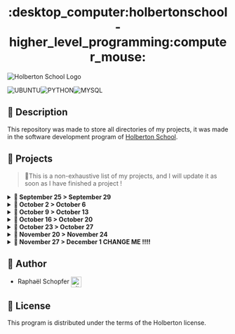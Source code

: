 <div align="center">
    <h1>:desktop_computer:holbertonschool-higher_level_programming:computer_mouse:</h1>
</div>

![Holberton School Logo](https://uploads-ssl.webflow.com/64107f65f30b69371e3d6bfa/6480d99a4643eeded57474df_Holberton%20actual%20digital%20france.png)

![UBUNTU](https://img.shields.io/badge/Ubuntu-E95420?style=for-the-badge&logo=ubuntu&logoColor=white)![PYTHON](https://img.shields.io/badge/Python-FFD43B?style=for-the-badge&logo=python&logoColor=blue)![MYSQL](https://img.shields.io/badge/MySQL-005C84?style=for-the-badge&logo=mysql&logoColor=white)

## :radio_button: Description

This repository was made to store all directories of my projects, it was made in the software development program of [Holberton School](https://www.holbertonschool.fr/).

## :radio_button: Projects

>:memo:This is a non-exhaustive list of my projects, and I will update it as soon as I have finished a project !

<details>
<summary> <strong> 📁 September 25 > September 29 </strong> </summary>
<br>

* <a href="https://github.com/RaphSchp/holbertonschool-higher_level_programming/tree/main/python-hello_world">python-hello_world</a>
* <a href="https://github.com/RaphSchp/holbertonschool-higher_level_programming/tree/main/python-if_else_loops_functions">python-if_else_loops_functions</a>
* <a href="https://github.com/RaphSchp/holbertonschool-higher_level_programming/tree/main/python-import_modules">python-import_modules</a>

</details>

<details>
<summary> <strong> 📁 October 2 > October 6 </strong> </summary>
<br>

* <a href="https://github.com/RaphSchp/holbertonschool-higher_level_programming/tree/main/python-data_structures">python-data_structures</a>
* <a href="https://github.com/RaphSchp/holbertonschool-higher_level_programming/tree/main/python-more_data_structures">python-more_data_structures</a>
* <a href="https://github.com/RaphSchp/holbertonschool-higher_level_programming/tree/main/python-exceptions">python-exceptions</a>

</details>

<details>
<summary> <strong> 📁 October 9 > October 13 </strong> </summary>
<br>

* <a href="https://github.com/RaphSchp/holbertonschool-higher_level_programming/tree/main/python-classes">python-classes</a>
* <a href="https://github.com/RaphSchp/holbertonschool-higher_level_programming/tree/main/python-test_driven_development">python-test_driven_development</a>
* <a href="https://github.com/RaphSchp/holbertonschool-higher_level_programming/tree/main/python-more_classes">python-more_classes</a>

</details>

<details>
<summary> <strong> 📁 October 16 > October 20 </strong> </summary>
<br>

* <a href="https://github.com/RaphSchp/holbertonschool-higher_level_programming/tree/main/python-everything_is_object">python-everything_is_object</a>
* <a href="https://github.com/RaphSchp/holbertonschool-higher_level_programming/tree/main/python-inheritance">python-inheritance</a>
* <a href="https://github.com/RaphSchp/holbertonschool-higher_level_programming/tree/main/python-input_output">python-input_output</a>

</details>

<details>
<summary> <strong> 📁 October 23 > October 27 </strong> </summary>
<br>

* <a href="https://github.com/RaphSchp/holbertonschool-higher_level_programming/tree/main/python-almost_a_circle">python-almost_a_circle</a>


</details>

<details>
<summary> <strong> 📁 November 20 > November 24 </strong> </summary>
<br>

* <a href="https://github.com/RaphSchp/holbertonschool-higher_level_programming/tree/main/SQL_introduction">SQL_introduction</a>
* <a href="https://github.com/RaphSchp/holbertonschool-higher_level_programming/tree/main/SQL_more_queries">SQL_more_queries</a>


</details>

<details>
<summary> <strong> 📁 November 27 > December 1 CHANGE ME !!!!</strong> </summary>
<br>

* <a href="https://github.com/RaphSchp/holbertonschool-higher_level_programming/tree/main/SQL_introduction">python-object_relational_mapping</a>
* <a href="https://github.com/RaphSchp/holbertonschool-higher_level_programming/tree/main/SQL_more_queries">SQL_more_queries</a>


</details>

## :radio_button: Author

* Raphaël Schopfer <a href="https://github.com/RaphSchp" rel="nofollow"><img align="center" alt="github" src="https://www.vectorlogo.zone/logos/github/github-tile.svg" height="24" /></a>

## :radio_button: License

This program is distributed under the terms of the Holberton license.